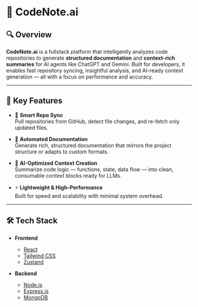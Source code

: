 # 🧠 CodeNote.ai

## 🔍 Overview

**CodeNote.ai** is a fullstack platform that intelligently analyzes code repositories to generate **structured documentation** and **context-rich summaries** for AI agents like ChatGPT and Gemini. Built for developers, it enables fast repository syncing, insightful analysis, and AI-ready context generation — all with a focus on performance and accuracy.

---

## 🚀 Key Features

- 🔄 **Smart Repo Sync**  
  Pull repositories from GitHub, detect file changes, and re-fetch only updated files.

- 🧾 **Automated Documentation**  
  Generate rich, structured documentation that mirrors the project structure or adapts to custom formats.

- 🧠 **AI-Optimized Context Creation**  
  Summarize code logic — functions, state, data flow — into clean, consumable context blocks ready for LLMs.

- ⚡ **Lightweight & High-Performance**  
  Built for speed and scalability with minimal system overhead.

---

## 🛠️ Tech Stack

- **Frontend**

  - [React](https://reactjs.org/)
  - [Tailwind CSS](https://tailwindcss.com/)
  - [Zustand](https://github.com/pmndrs/zustand)

- **Backend**
  - [Node.js](https://nodejs.org/)
  - [Express.js](https://expressjs.com/)
  - [MongoDB](https://www.mongodb.com/)
